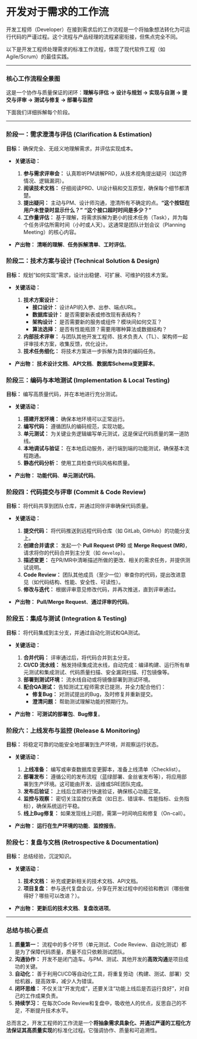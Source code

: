 # 开发对于需求的工作流

开发工程师（Developer）在接到需求后的工作流程是一个将抽象想法转化为可运行代码的严谨过程。这个流程与产品经理的流程紧密衔接，但焦点完全不同。

以下是开发工程师处理需求的标准工作流程，体现了现代软件工程（如 Agile/Scrum）的最佳实践。

---

### 核心工作流程全景图

这是一个协作与质量保证的闭环：**理解与评估 → 设计与规划 → 实现与自测 → 提交与评审 → 测试与修复 → 部署与监控**

下面我们详细拆解每个阶段。

---

### 阶段一：需求澄清与评估 (Clarification & Estimation)

**目标：** 确保完全、无歧义地理解需求，并评估实现成本。

*   **关键活动：**
    1.  **参与需求评审会：** 认真聆听PM讲解PRD，从技术视角提出疑问（如边界情况、逻辑漏洞）。
    2.  **阅读技术文档：** 仔细阅读PRD、UI设计稿和交互原型，确保每个细节都清楚。
    3.  **提出疑问：** 主动与PM、设计师沟通，澄清所有不确定的点。**“这个按钮在用户未登录时显示什么？”** **“这个接口超时时间是多少？”**
    4.  **工作量评估：** 基于理解，将需求拆解为更小的技术任务（Task），并为每个任务评估所需时间（小时或人天）。这通常是团队计划会议（Planning Meeting）的核心内容。

*   **产出物：** **清晰的理解**、**任务拆解清单**、**工时评估**。

### 阶段二：技术方案与设计 (Technical Solution & Design)

**目标：** 规划“如何实现”需求，设计出稳健、可扩展、可维护的技术方案。

*   **关键活动：**
    1.  **技术方案设计：**
        *   **接口设计：** 设计API的入参、出参、端点URL。
        *   **数据库设计：** 是否需要新表或修改现有表结构？
        *   **架构设计：** 是否需要新的服务或组件？模块间如何交互？
        *   **算法选择：** 是否有性能瓶颈？需要用哪种算法或数据结构？
    2.  **内部技术评审：** 与团队其他开发工程师、技术负责人（TL）、架构师一起评审技术方案，收集反馈，优化设计。
    3.  **技术任务细化：** 将技术方案进一步拆解为具体的编码任务。

*   **产出物：** **技术设计文档**、**API文档**、**数据库Schema变更脚本**。

### 阶段三：编码与本地测试 (Implementation & Local Testing)

**目标：** 编写高质量代码，并在本地进行充分测试。

*   **关键活动：**
    1.  **搭建开发环境：** 确保本地环境可以正常运行。
    2.  **编写代码：** 遵循团队的编码规范，实现功能。
    3.  **单元测试：** 为关键业务逻辑编写单元测试，这是保证代码质量的第一道防线。
    4.  **本地调试与验证：** 在本地启动服务，进行端到端的功能测试，确保基本流程跑通。
    5.  **静态代码分析：** 使用工具检查代码风格和质量。

*   **产出物：** **功能代码**、**单元测试代码**。

### 阶段四：代码提交与评审 (Commit & Code Review)

**目标：** 将代码共享到团队仓库，并通过同伴评审确保代码质量。

*   **关键活动：**
    1.  **提交代码：** 将代码推送到远程代码仓库（如 GitLab, GitHub）的功能分支上。
    2.  **创建合并请求：** 发起一个 **Pull Request (PR)** 或 **Merge Request (MR)**，请求将你的代码合并到主分支（如 `develop`）。
    3.  **描述变更：** 在PR/MR中清晰描述所做的更改、相关的需求任务，并提供测试说明。
    4.  **Code Review：** 团队其他成员（至少一位）审查你的代码，提出改进意见（如代码结构、性能、安全性、可读性）。
    5.  **修改与迭代：** 根据评审意见修改代码，并再次推送，直到评审通过。

*   **产出物：** **Pull/Merge Request**、**通过评审的代码**。

### 阶段五：集成与测试 (Integration & Testing)

**目标：** 将代码集成到主分支，并通过自动化测试和QA测试。

*   **关键活动：**
    1.  **合并代码：** 评审通过后，将代码合并到主分支。
    2.  **CI/CD 流水线：** 触发持续集成流水线，自动完成：编译构建、运行所有单元测试和集成测试、代码质量扫描、安全漏洞扫描、打包镜像等。
    3.  **部署到测试环境：** 流水线自动或将镜像部署到测试环境。
    4.  **配合QA测试：** 告知测试工程师需求已提测，并全力配合他们：
        *   **修复Bug：** 对测试提出的Bug，及时修复并重新提交。
        *   **澄清问题：** 帮助测试理解功能的预期行为。

*   **产出物：** **可测试的部署包**、**Bug修复**。

### 阶段六：上线发布与监控 (Release & Monitoring)

**目标：** 将稳定可靠的功能安全地部署到生产环境，并观察运行状态。

*   **关键活动：**
    1.  **上线准备：** 编写或审查数据库变更脚本，准备上线清单（Checklist）。
    2.  **部署发布：** 遵循公司的发布流程（蓝绿部署、金丝雀发布等），将应用部署到生产环境。这可能由开发、运维或SRE团队完成。
    3.  **发布后验证：** 上线后立即进行快速验证，确保核心功能正常。
    4.  **监控与观察：** 密切关注监控仪表盘（如日志、错误率、性能指标、业务指标），确保系统运行平稳。
    5.  **线上Bug修复：** 如果发现线上问题，需第一时间响应和修复（On-call）。

*   **产出物：** **运行在生产环境的功能**、**监控报告**。

### 阶段七：复盘与文档 (Retrospective & Documentation)

**目标：** 总结经验，沉淀知识。

*   **关键活动：**
    1.  **技术文档：** 补充或更新相关的技术文档、API文档。
    2.  **项目复盘：** 参与迭代复盘会议，分享在开发过程中的经验和教训（哪些做得好？哪些可以改进？）。

*   **产出物：** **更新后的技术文档**、**复盘改进项**。

---

### 总结与核心要点

1.  **质量第一：** 流程中的多个环节（单元测试、Code Review、自动化测试）都是为了保障代码质量，质量不应只依赖测试团队。
2.  **沟通协作：** 开发不是闭门造车。与PM、测试、其他开发的**高效沟通**是项目成功的关键。
3.  **自动化：** 善于利用CI/CD等自动化工具，将重复劳动（构建、测试、部署）交给机器，提高效率，减少人为错误。
4.  **闭环思维：** 不仅关注“开发完成”，还要关注“功能上线后是否运行良好”，对自己的工作成果负责。
5.  **持续学习：** 在每次Code Review和复盘中，吸收他人的优点，反思自己的不足，不断提升技术水平。

总而言之，开发工程师的工作流是一个**将抽象需求具象化、并通过严谨的工程化方法保证其高质量实现**的标准化过程。它强调协作、质量和可追溯性。